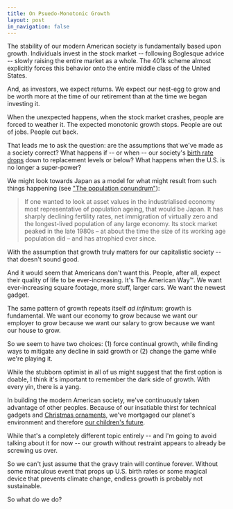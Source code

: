 ```yaml
---
title: On Psuedo-Monotonic Growth
layout: post
in_navigation: false
---
```


The stability of our modern American society is fundamentally based upon growth. Individuals invest in the stock market -- following Boglesque advice -- slowly raising the entire market as a whole. The 401k scheme almost explicitly forces this behavior onto the entire middle class of the United States.

And, as investors, we expect returns. We expect our nest-egg to grow and be worth more at the time of our retirement than at the time we began investing it.

When the unexpected happens, when the stock market crashes, people are forced to weather it. The expected monotonic growth stops. People are out of jobs. People cut back.

That leads me to ask the question: are the assumptions that we've made as a society correct? What happens if -- or when -- our society's [birth rate drops](https://qz.com/680270/americans-have-stopped-having-babies/) down to replacement levels or below? What happens when the U.S. is no longer a super-power?

We might look towards Japan as a model for what might result from such things happening (see ["The population conundrum"](https://www.ft.com/content/11dcfe2e-3314-11e2-aa83-00144feabdc0)):

> If one wanted to look at asset values in the industrialised economy most representative of population ageing, that would be Japan. It has sharply declining fertility rates, net immigration of virtually zero and the longest-lived population of any large economy. Its stock market peaked in the late 1980s – at about the time the size of its working age population did – and has atrophied ever since.

With the assumption that growth truly matters for our capitalistic society -- that doesn't sound good.

And it would seem that Americans don't want this. People, after all, expect their quality of life to be ever-increasing. It's The American Way™. We want ever-increasing square footage, more stuff, larger cars. We want the newest gadget.

The same pattern of growth repeats itself *ad infinitum*: growth is fundamental. We want our economy to grow because we want our employer to grow because we want our salary to grow because we want our house to grow.

So we seem to have two choices: (1) force continual growth, while finding ways to mitigate any decline in said growth or (2) change the game while we're playing it.

While the stubborn optimist in all of us might suggest that the first option is doable, I think it's important to remember the dark side of growth. With every yin, there is a yang.

In building the modern American society, we've continuously taken advantage of other peoples. Because of our insatiable thirst for technical gadgets and [Christmas ornaments](http://www.bbc.com/future/story/20141218-the-hidden-home-of-christmas), we've mortgaged our planet's environment and therefore [our children's future](http://ngm.nationalgeographic.com/2016/01/arctic-ice-shrinking-graphic-environment-text).

While that's a completely different topic entirely -- and I'm going to avoid talking about it for now -- our growth without restraint appears to already be screwing us over.

So we can't just assume that the gravy train will continue forever. Without some miraculous event that props up U.S. birth rates or some magical device that prevents climate change, endless growth is probably not sustainable.

So what do we do?
